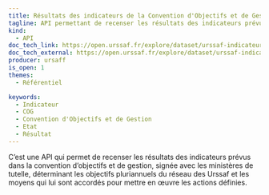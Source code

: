 ```yaml
---
title: Résultats des indicateurs de la Convention d'Objectifs et de Gestion - Etat / Urssaf Caisse Nationale (2018-2020)
tagline: API permettant de recenser les résultats des indicateurs prévus dans la convention d’objectifs et de gestion des Urssaf
kind:
  - API
doc_tech_link: https://open.urssaf.fr/explore/dataset/urssaf-indicateurs-cog/api/
doc_tech_external: https://open.urssaf.fr/explore/dataset/urssaf-indicateurs-cog/api/
producer: ursaff
is_open: 1
themes:
  - Référentiel

keywords:
  - Indicateur
  - COG
  - Convention d'Objectifs et de Gestion
  - Etat
  - Résultat
---
```


C’est une API qui permet de recenser les résultats des indicateurs prévus dans la convention d’objectifs et de gestion, signée avec les ministères de tutelle, déterminant les objectifs pluriannuels du réseau des Urssaf et les moyens qui lui sont accordés pour mettre en œuvre les actions définies.
